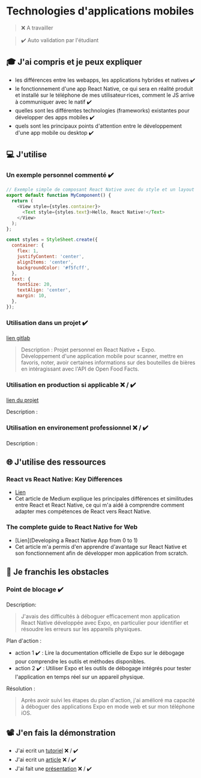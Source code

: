 # Technologies d'applications mobiles

> ❌ A travailler

> ✔️ Auto validation par l'étudiant

## 🎓 J'ai compris et je peux expliquer

- les différences entre les webapps, les applications hybrides et natives ✔️
- le fonctionnement d'une app React Native, ce qui sera en réalité produit et installé sur le téléphone de mes utilisateur·rices, comment le JS arrive à communiquer avec le natif ✔️
- quelles sont les différentes technologies (frameworks) existantes pour développer des apps mobiles ✔️
- quels sont les principaux points d'attention entre le développement d'une app mobile ou desktop ✔️

## 💻 J'utilise

### Un exemple personnel commenté ✔️

```javascript
// Exemple simple de composant React Native avec du style et un layout
export default function MyComponent() {
  return (
    <View style={styles.container}>
      <Text style={styles.text}>Hello, React Native!</Text>
    </View>
  );
};

const styles = StyleSheet.create({
  container: {
    flex: 1,
    justifyContent: 'center',
    alignItems: 'center',
    backgroundColor: '#f5fcff',
  },
  text: {
    fontSize: 20,
    textAlign: 'center',
    margin: 10,
  },
});
```

### Utilisation dans un projet ✔️

[lien gitlab](https://gitlab.com/sepulveda.guillaume/chope-moi)

> Description : Projet personnel en React Native + Expo. Développement d'une application mobile pour scanner, mettre en favoris, noter, avoir certaines informations sur des bouteilles de bières en intéragissant avec l'API de Open Food Facts.

### Utilisation en production si applicable ❌ / ✔️

[lien du projet](...)

Description :

### Utilisation en environement professionnel ❌ / ✔️

Description :

## 🌐 J'utilise des ressources

### React vs React Native: Key Differences

- [Lien](https://medium.com/@upendraprasadmahto652/react-vs-react-native-key-differences-80237d4afc6f)
- Cet article de Medium explique les principales différences et similitudes entre React et React Native, ce qui m'a aidé à comprendre comment adapter mes compétences de React vers React Native.

### The complete guide to React Native for Web

- [Lien](Developing a React Native App from 0 to 1)
- Cet article m'a permis d'en apprendre d'avantage sur React Native et son fonctionnement afin de développer mon application from scratch.

## 🚧 Je franchis les obstacles

### Point de blocage ✔️

Description:
> J'avais des difficultés à déboguer efficacement mon application React Native développée avec Expo, en particulier pour identifier et résoudre les erreurs sur les appareils physiques.

Plan d'action :

- action 1 ✔️ : Lire la documentation officielle de Expo sur le débogage pour comprendre les outils et méthodes disponibles.
- action 2 ✔️ : Utiliser Expo et les outils de débogage intégrés pour tester l'application en temps réel sur un appareil physique.

Résolution : 
> Après avoir suivi les étapes du plan d'action, j'ai amélioré ma capacité à déboguer des applications Expo en mode web et sur mon téléphone iOS.

## 📽️ J'en fais la démonstration

- J'ai ecrit un [tutoriel](...) ❌ / ✔️
- J'ai ecrit un [article](...) ❌ / ✔️
- J'ai fait une [présentation](...) ❌ / ✔️
